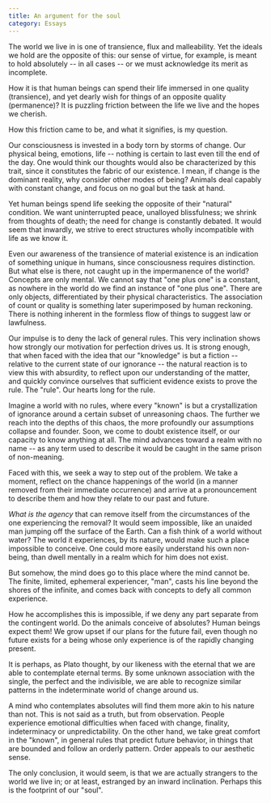 ```yaml
---
title: An argument for the soul
category: Essays
---
```


The world we live in is one of transience, flux and malleability.  Yet
the ideals we hold are the opposite of this: our sense of virtue, for
example, is meant to hold absolutely -- in all cases -- or we must
acknowledge its merit as incomplete.

How it is that human beings can spend their life immersed in one quality
(transience), and yet dearly wish for things of an opposite quality
(permanence)?  It is puzzling friction between the life we live and the
hopes we cherish.

How this friction came to be, and what it signifies, is my question.

Our consciousness is invested in a body torn by storms of change.  Our
physical being, emotions, life -- nothing is certain to last even till
the end of the day.  One would think our thoughts would also be
characterized by this trait, since it constitutes the fabric of our
existence.  I mean, if change is the dominant reality, why consider
other modes of being?  Animals deal capably with constant change, and
focus on no goal but the task at hand.

Yet human beings spend life seeking the opposite of their "natural"
condition.  We want uninterrupted peace, unalloyed blissfulness; we
shrink from thoughts of death; the need for change is constantly
debated.  It would seem that inwardly, we strive to erect structures
wholly incompatible with life as we know it.

Even our awareness of the transience of material existence is an
indication of something unique in humans, since consciousness requires
distinction.  But what else is there, not caught up in the impermanence
of the world?  Concepts are only mental.  We cannot say that "one plus
one" is a constant, as nowhere in the world do we find an instance of
"one plus one".  There are only objects, differentiated by their
physical characteristics.  The association of count or quality is
something later superimposed by human reckoning.  There is nothing
inherent in the formless flow of things to suggest law or lawfulness.

Our impulse is to deny the lack of general rules.  This very inclination
shows how strongly our motivation for perfection drives us.  It is
strong enough, that when faced with the idea that our "knowledge" is but
a fiction -- relative to the current state of our ignorance -- the
natural reaction is to view this with absurdity, to reflect upon our
understanding of the matter, and quickly convince ourselves that
sufficient evidence exists to prove the rule.  The "rule".  Our hearts
long for the rule.

Imagine a world with no rules, where every "known" is but a
crystallization of ignorance around a certain subset of unreasoning
chaos.  The further we reach into the depths of this chaos, the more
profoundly our assumptions collapse and founder.  Soon, we come to doubt
existence itself, or our capacity to know anything at all.  The mind
advances toward a realm with no name -- as any term used to describe it
would be caught in the same prison of non-meaning.

Faced with this, we seek a way to step out of the problem.  We take a
moment, reflect on the chance happenings of the world (in a manner
removed from their immediate occurrence) and arrive at a pronouncement
to describe them and how they relate to our past and future.

*What is the agency* that can remove itself from the circumstances of the
one experiencing the removal?  It would seem impossible, like an unaided
man jumping off the surface of the Earth.  Can a fish think of a world
without water?  The world it experiences, by its nature, would make such
a place impossible to conceive.  One could more easily understand his
own non-being, than dwell mentally in a realm which for him does not
exist.

But somehow, the mind does go to this place where the mind cannot be.
The finite, limited, ephemeral experiencer, "man", casts his line beyond
the shores of the infinite, and comes back with concepts to defy all
common experience.

How he accomplishes this is impossible, if we deny any part separate
from the contingent world.  Do the animals conceive of absolutes?  Human
beings expect them!  We grow upset if our plans for the future fail,
even though no future exists for a being whose only experience is of the
rapidly changing present.

It is perhaps, as Plato thought, by our likeness with the eternal that
we are able to contemplate eternal terms.  By some unknown association
with the single, the perfect and the indivisible, we are able to
recognize similar patterns in the indeterminate world of change around
us.

A mind who contemplates absolutes will find them more akin to his nature
than not.  This is not said as a truth, but from observation.  People
experience emotional difficulties when faced with change, finality,
indeterminacy or unpredictability.  On the other hand, we take great
comfort in the "known", in general rules that predict future behavior,
in things that are bounded and follow an orderly pattern.  Order appeals
to our aesthetic sense.

The only conclusion, it would seem, is that we are actually strangers to
the world we live in; or at least, estranged by an inward inclination.
Perhaps this is the footprint of our "soul".


